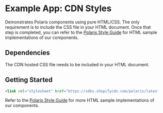 # Example App: CDN Styles

Demonstrates Polaris components using pure HTML/CSS. The only requirement is to include the CSS file in your HTML document. Once that step is completed, you can refer to the [Polaris Style Guide](https://polaris.shopify.com/) for HTML sample implementations of our components.

## Dependencies

The CDN hosted CSS file needs to be included in your HTML document.

## Getting Started

```html
<link rel="stylesheet" href="https://sdks.shopifycdn.com/polaris/latest/polaris.css">
```
Refer to the [Polaris Style Guide](https://polaris.shopify.com/) for more HTML sample implementations of our components.
